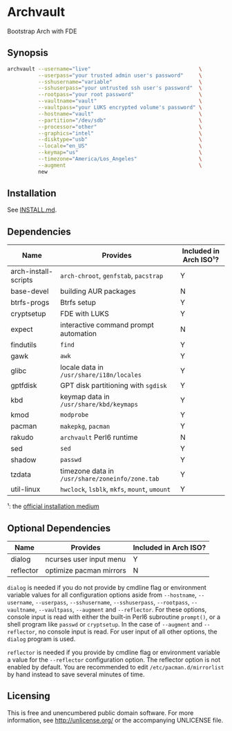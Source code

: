 Archvault
=========

Bootstrap Arch with FDE


Synopsis
--------

```bash
archvault --username="live"                                   \
          --userpass="your trusted admin user's password"     \
          --sshusername="variable"                            \
          --sshuserpass="your untrusted ssh user's password"  \
          --rootpass="your root password"                     \
          --vaultname="vault"                                 \
          --vaultpass="your LUKS encrypted volume's password" \
          --hostname="vault"                                  \
          --partition="/dev/sdb"                              \
          --processor="other"                                 \
          --graphics="intel"                                  \
          --disktype="usb"                                    \
          --locale="en_US"                                    \
          --keymap="us"                                       \
          --timezone="America/Los_Angeles"                    \
          --augment                                           \
          new
```


Installation
------------

See [INSTALL.md](doc/INSTALL.md).


Dependencies
------------

Name                 | Provides                                        | Included in Arch ISO¹?
---                  | ---                                             | ---
arch-install-scripts | `arch-chroot`, `genfstab`, `pacstrap`           | Y
base-devel           | building AUR packages                           | N
btrfs-progs          | Btrfs setup                                     | Y
cryptsetup           | FDE with LUKS                                   | Y
expect               | interactive command prompt automation           | N
findutils            | `find`                                          | Y
gawk                 | `awk`                                           | Y
glibc                | locale data in `/usr/share/i18n/locales`        | Y
gptfdisk             | GPT disk partitioning with `sgdisk`             | Y
kbd                  | keymap data in `/usr/share/kbd/keymaps`         | Y
kmod                 | `modprobe`                                      | Y
pacman               | `makepkg`, `pacman`                             | Y
rakudo               | `archvault` Perl6 runtime                       | N
sed                  | `sed`                                           | Y
shadow               | `passwd`                                        | Y
tzdata               | timezone data in `/usr/share/zoneinfo/zone.tab` | Y
util-linux           | `hwclock`, `lsblk`, `mkfs`, `mount`, `umount`   | Y

¹: the [official installation medium](https://www.archlinux.org/download/)


Optional Dependencies
---------------------

Name      | Provides                | Included in Arch ISO?
---       | ---                     | ---
dialog    | ncurses user input menu | Y
reflector | optimize pacman mirrors | N

`dialog` is needed if you do not provide by cmdline flag or environment
variable values for all configuration options aside from `--hostname`,
`--username`, `--userpass`, `--sshusername`, `--sshuserpass`,
`--rootpass`, `--vaultname`, `--vaultpass`, `--augment` and
`--reflector`. For these options, console input is read with either the
built-in Perl6 subroutine `prompt()`, or a shell program like `passwd`
or `cryptsetup`. In the case of `--augment` and `--reflector`, no console
input is read. For user input of all other options, the `dialog` program
is used.

`reflector` is needed if you provide by cmdline flag or environment
variable a value for the `--reflector` configuration option. The
reflector option is not enabled by default. You are recommended to edit
`/etc/pacman.d/mirrorlist` by hand instead to save several minutes
of time.


Licensing
---------

This is free and unencumbered public domain software. For more
information, see http://unlicense.org/ or the accompanying UNLICENSE file.
